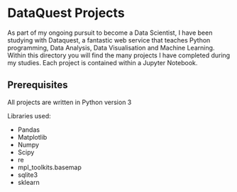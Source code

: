 # DataQuest Projects

As part of my ongoing pursuit to become a Data Scientist, I have been studying with Dataquest, a fantastic web service that teaches Python programming, Data Analysis, Data Visualisation and Machine Learning. Within this directory you will find the many projects I have completed during my studies. Each project is contained within a Jupyter Notebook.

## Prerequisites

All projects are written in Python version 3

Libraries used:
* Pandas
* Matplotlib
* Numpy
* Scipy
* re
* mpl_toolkits.basemap
* sqlite3
* sklearn


